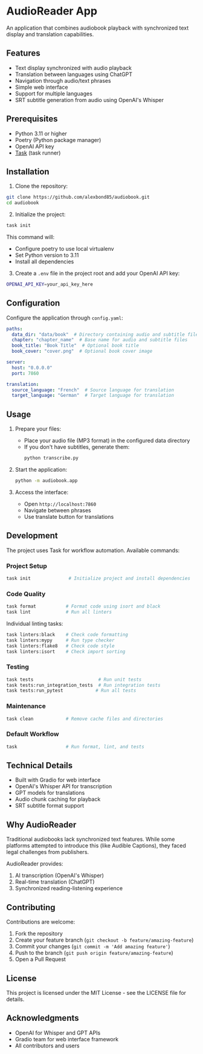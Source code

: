 # AudioReader App

An application that combines audiobook playback with synchronized text display and translation capabilities.

## Features

- Text display synchronized with audio playback
- Translation between languages using ChatGPT
- Navigation through audio/text phrases 
- Simple web interface
- Support for multiple languages
- SRT subtitle generation from audio using OpenAI's Whisper

## Prerequisites

- Python 3.11 or higher
- Poetry (Python package manager)
- OpenAI API key
- [Task](https://taskfile.dev) (task runner)

## Installation

1. Clone the repository:
```bash
git clone https://github.com/alexbond85/audiobook.git
cd audiobook
```

2. Initialize the project:
```bash
task init
```
This command will:
- Configure poetry to use local virtualenv
- Set Python version to 3.11
- Install all dependencies

3. Create a `.env` file in the project root and add your OpenAI API key:
```bash
OPENAI_API_KEY=your_api_key_here
```

## Configuration

Configure the application through `config.yaml`:

```yaml
paths:
  data_dir: "data/book"  # Directory containing audio and subtitle files
  chapter: "chapter_name"  # Base name for audio and subtitle files
  book_title: "Book Title"  # Optional book title
  book_cover: "cover.png"  # Optional book cover image

server:
  host: "0.0.0.0"
  port: 7860

translation:
  source_language: "French"  # Source language for translation
  target_language: "German"  # Target language for translation
```

## Usage

1. Prepare your files:
   - Place your audio file (MP3 format) in the configured data directory
   - If you don't have subtitles, generate them:
     ```bash
     python transcribe.py
     ```

2. Start the application:
   ```bash
   python -m audiobook.app
   ```

3. Access the interface:
   - Open `http://localhost:7860`
   - Navigate between phrases
   - Use translate button for translations

## Development

The project uses Task for workflow automation. Available commands:

### Project Setup
```bash
task init              # Initialize project and install dependencies
```

### Code Quality
```bash
task format           # Format code using isort and black
task lint             # Run all linters
```

Individual linting tasks:
```bash
task linters:black    # Check code formatting
task linters:mypy     # Run type checker
task linters:flake8   # Check code style
task linters:isort    # Check import sorting
```

### Testing
```bash
task tests                        # Run unit tests
task tests:run_integration_tests  # Run integration tests
task tests:run_pytest            # Run all tests
```

### Maintenance
```bash
task clean            # Remove cache files and directories
```

### Default Workflow
```bash
task                  # Run format, lint, and tests
```

## Technical Details

- Built with Gradio for web interface
- OpenAI's Whisper API for transcription
- GPT models for translations
- Audio chunk caching for playback
- SRT subtitle format support

## Why AudioReader

Traditional audiobooks lack synchronized text features. While some platforms attempted to introduce this (like Audible Captions), they faced legal challenges from publishers.

AudioReader provides:
1. AI transcription (OpenAI's Whisper)
2. Real-time translation (ChatGPT)
3. Synchronized reading-listening experience

## Contributing

Contributions are welcome:

1. Fork the repository
2. Create your feature branch (`git checkout -b feature/amazing-feature`)
3. Commit your changes (`git commit -m 'Add amazing feature'`)
4. Push to the branch (`git push origin feature/amazing-feature`)
5. Open a Pull Request

## License

This project is licensed under the MIT License - see the LICENSE file for details.

## Acknowledgments

- OpenAI for Whisper and GPT APIs
- Gradio team for web interface framework
- All contributors and users
